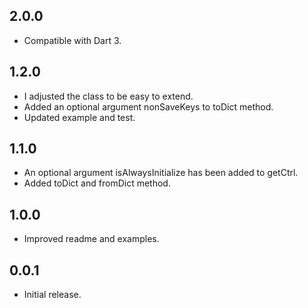 ## 2.0.0
* Compatible with Dart 3.

## 1.2.0
* I adjusted the class to be easy to extend.
* Added an optional argument nonSaveKeys to toDict method.
* Updated example and test.

## 1.1.0
* An optional argument isAlwaysInitialize has been added to getCtrl.
* Added toDict and fromDict method.

## 1.0.0
* Improved readme and examples.

## 0.0.1
* Initial release.
